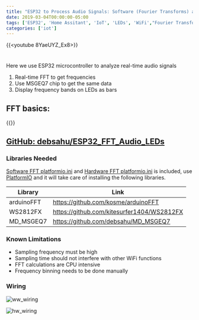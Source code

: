 ```yaml
---
title: "ESP32 to Process Audio Signals: Software (Fourier Transforms) and Hardware (MSGEQ7)"
date: 2019-03-04T00:00:00-05:00
tags: ['ESP32', 'Home Assitant', 'IoT', 'LEDs', 'WiFi',"Fourier Transforms", "MSGEQ7",'debashish sahu']
categories: ['iot']
---
```


{{<youtube 8YaeUYZ_Ex8>}}

#

Here we use ESP32 microcontroller to analyze real-time audio signals

1. Real-time FFT to get frequencies
2. Use MSGEQ7 chip to get the same data
3. Display frequency bands on LEDs as bars

## FFT basics: 

{{<youtube spUNpyF58BY>}}

## [GitHub: debsahu/ESP32_FFT_Audio_LEDs](https://github.com/debsahu/ESP32_FFT_Audio_LEDs)

### Libraries Needed

[Software FFT platformio.ini](https://github.com/debsahu/ESP32_FFT_Audio_LEDs/blob/master/microphone_esp8266_fft/platformio.ini) and [Hardware FFT platformio.ini](https://github.com/debsahu/ESP32_FFT_Audio_LEDs/blob/master/microphone_esp8266_msgeq7/platformio.ini) is included, use [PlatformIO](https://platformio.org/platformio-ide) and it will take care of installing the following libraries.

| Library                   | Link                                                       |
|---------------------------|------------------------------------------------------------|
|arduinoFFT                 |https://github.com/kosme/arduinoFFT                         |
|WS2812FX                   |https://github.com/kitesurfer1404/WS2812FX                  |
|MD_MSGEQ7                  |https://github.com/debsahu/MD_MSGEQ7                        |

### Known Limitations

- Sampling frequency must be high
- Sampling time should not interfere with other WiFi functions
- FFT calculations are CPU intensive
- Frequency binning needs to be done manually

### Wiring

![ww_wiring](https://github.com/debsahu/ESP32_FFT_Audio_LEDs/raw/master/docs/software_fft.png)

![hw_wiring](https://github.com/debsahu/ESP32_FFT_Audio_LEDs/raw/master/docs/hardware_fft.png)
